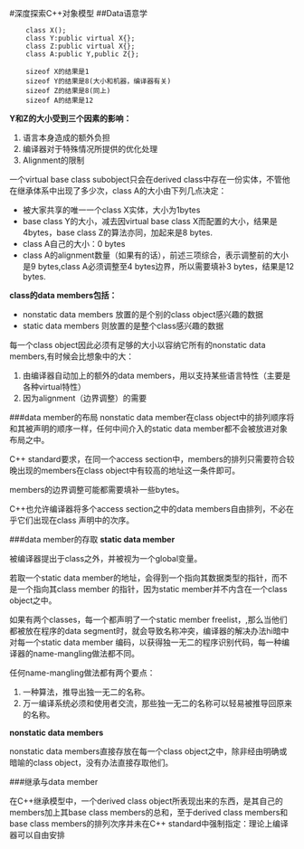 #深度探索C++对象模型
##Data语意学

        class X();
        class Y:public virtual X{};
        class Z:public virtual X{};
        class A:public Y,public Z{};
        
        sizeof X的结果是1
        sizeof Y的结果是8(大小和机器，编译器有关)
        sizeof Z的结果是8(同上)
        sizeof A的结果是12
        
**Y和Z的大小受到三个因素的影响：**

1. 语言本身造成的额外负担
2. 编译器对于特殊情况所提供的优化处理
3. Alignment的限制

一个virtual base class subobject只会在derived class中存在一份实体，不管他在继承体系中出现了多少次，class A的大小由下列几点决定：
+ 被大家共享的唯一一个class X实体，大小为1bytes
+ base class Y的大小，减去因virtual base class X而配置的大小，结果是4bytes，base class Z的算法亦同，加起来是8 bytes.
+ class A自己的大小：0 bytes
+ class A的alignment数量（如果有的话），前述三项综合，表示调整前的大小是9 bytes,class A必须调整至4 bytes边界，所以需要填补3 bytes，结果是12 bytes.


**class的data members包括：**
+ nonstatic data members 放置的是个别的class object感兴趣的数据
+ static data members 则放置的是整个class感兴趣的数据

每一个class object因此必须有足够的大小以容纳它所有的nonstatic data members,有时候会比想象中的大：

1. 由编译器自动加上的额外的data members，用以支持某些语言特性（主要是各种virtual特性）
2. 因为alignment（边界调整）的需要

###data member的布局
nonstatic data member在class object中的排列顺序将和其被声明的顺序一样，任何中间介入的static data member都不会被放进对象布局之中。

C++ standard要求，在同一个access section中，members的排列只需要符合较晚出现的members在class object中有较高的地址这一条件即可。

members的边界调整可能都需要填补一些bytes。

C++也允许编译器将多个access section之中的data members自由排列，不必在乎它们出现在class 声明中的次序。

###data member的存取
**static data member**

被编译器提出于class之外，并被视为一个global变量。

若取一个static data member的地址，会得到一个指向其数据类型的指针，而不是一个指向其class member 的指针，因为static member并不内含在一个class object之中。

如果有两个classes，每一个都声明了一个static member freelist，,那么当他们都被放在程序的data segment时，就会导致名称冲突，编译器的解决办法hi暗中对每一个static data member 编码，以获得独一无二的程序识别代码，每一种编译器的name-mangling做法都不同。

任何name-mangling做法都有两个要点：

1. 一种算法，推导出独一无二的名称。
2. 万一编译系统必须和使用者交流，那些独一无二的名称可以轻易被推导回原来的名称。

**nonstatic data members**

nonstatic data members直接存放在每一个class object之中，除非经由明确或暗喻的class object，没有办法直接存取他们。

###继承与data member

在C++继承模型中，一个derived class object所表现出来的东西，是其自己的members加上其base class members的总和，至于derived class members和base class members的排列次序并未在C++ standard中强制指定：理论上编译器可以自由安排


